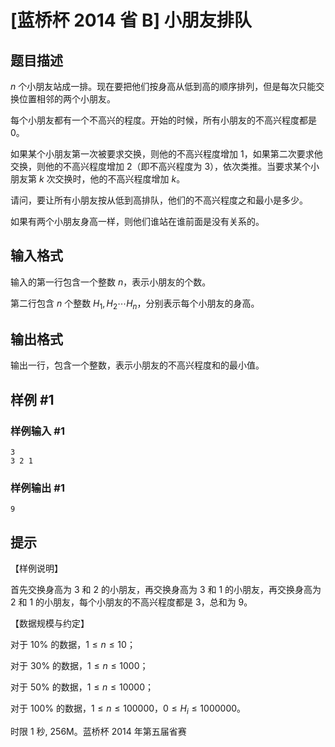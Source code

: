 # [蓝桥杯 2014 省 B] 小朋友排队

## 题目描述

$n$ 个小朋友站成一排。现在要把他们按身高从低到高的顺序排列，但是每次只能交换位置相邻的两个小朋友。

每个小朋友都有一个不高兴的程度。开始的时候，所有小朋友的不高兴程度都是 $0$。

如果某个小朋友第一次被要求交换，则他的不高兴程度增加 $1$，如果第二次要求他交换，则他的不高兴程度增加 $2$（即不高兴程度为 $3$），依次类推。当要求某个小朋友第 $k$ 次交换时，他的不高兴程度增加 $k$。

请问，要让所有小朋友按从低到高排队，他们的不高兴程度之和最小是多少。

如果有两个小朋友身高一样，则他们谁站在谁前面是没有关系的。

## 输入格式

输入的第一行包含一个整数 $n$，表示小朋友的个数。

第二行包含 $n$ 个整数 $H_1,H_2 \cdots H_n$，分别表示每个小朋友的身高。

## 输出格式

输出一行，包含一个整数，表示小朋友的不高兴程度和的最小值。

## 样例 #1

### 样例输入 #1
```
3
3 2 1
```

### 样例输出 #1

```
9
```

## 提示

【样例说明】

首先交换身高为 $3$ 和 $2$ 的小朋友，再交换身高为 $3$ 和 $1$ 的小朋友，再交换身高为 $2$ 和 $1$ 的小朋友，每个小朋友的不高兴程度都是 $3$，总和为 $9$。

【数据规模与约定】

对于 $10\%$ 的数据，$1 \le n \le 10$；

对于 $30\%$ 的数据，$1 \le n \le 1000$；

对于 $50\%$ 的数据，$1 \le n \le 10000$；

对于 $100\%$ 的数据，$1 \le n \le 100000$，$0 \le H_i \le 1000000$。

时限 1 秒, 256M。蓝桥杯 2014 年第五届省赛
